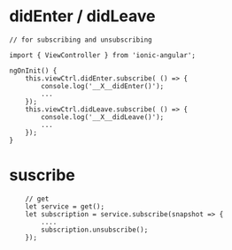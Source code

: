 



# didEnter / didLeave
    // for subscribing and unsubscribing

    import { ViewController } from 'ionic-angular';

    ngOnInit() {
        this.viewCtrl.didEnter.subscribe( () => {
            console.log('__X__didEnter()');
            ...
        });
        this.viewCtrl.didLeave.subscribe( () => {
            console.log('__X__didLeave()');
            ...
        });
    }


# suscribe

        // get
        let service = get();
        let subscription = service.subscribe(snapshot => {
            ....
            subscription.unsubscribe();
        });